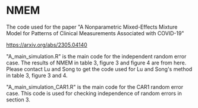 # NMEM
The code used for the paper "A Nonparametric Mixed-Effects Mixture Model for Patterns of Clinical Measurements Associated with COVID-19"

https://arxiv.org/abs/2305.04140

"A_main_simulation.R" is the main code for the independent random error case. The results of NMEM in table 3, figure 3 and figure 4 are from here. Please contact Lu and Song to get the code used for Lu and Song's method in table 3, figure 3 and 4.

"A_main_simulation_CAR1.R" is the main code for the CAR1 random error case. This code is used for checking independence of random errors in section 3.
